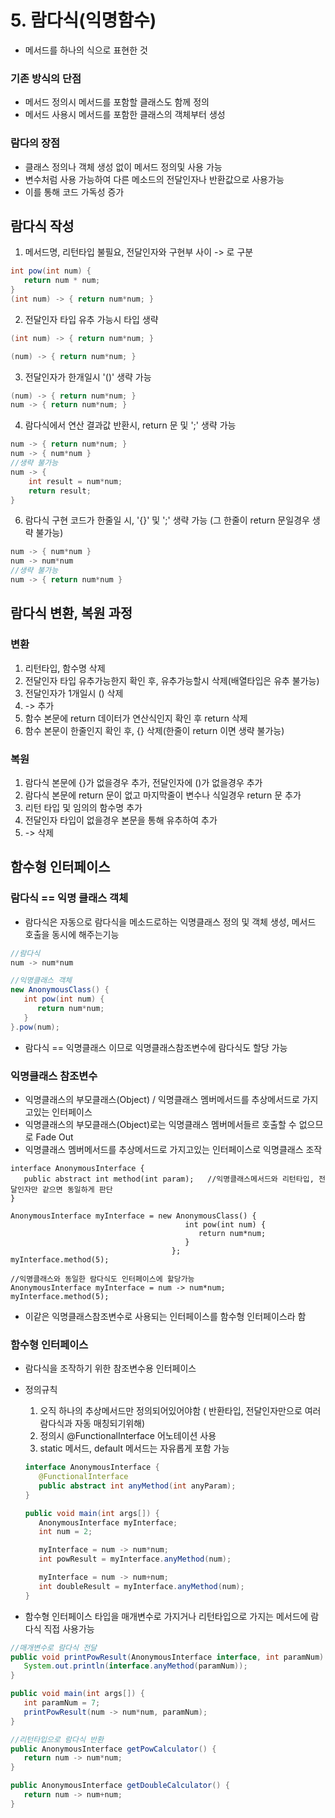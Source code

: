 # 5. 람다식(익명함수)
* 메서드를 하나의 식으로 표현한 것
### 기존 방식의 단점
* 메서드 정의시 메서드를 포함할 클래스도 함께 정의
* 메서드 사용시 메서드를 포함한 클래스의 객체부터 생성
### 람다의 장점
* 클래스 정의나 객체 생성 없이 메서드 정의및 사용 가능
* 변수처럼 사용 가능하여 다른 메소드의 전달인자나 반환값으로 사용가능
* 이를 통해 코드 가독성 증가

## 람다식 작성
1. 메서드명, 리턴타입 불필요, 전달인자와 구현부 사이 -> 로 구분
```java
int pow(int num) {
   return num * num;
}
(int num) -> { return num*num; }
```
2. 전달인자 타입 유추 가능시 타입 생략
```java
(int num) -> { return num*num; }

(num) -> { return num*num; }
```
3. 전달인자가 한개일시 '()' 생략 가능
```java
(num) -> { return num*num; }
num -> { return num*num; }
```
4. 람다식에서 연산 결과값 반환시, return 문 및 ';' 생략 가능
```java
num -> { return num*num; }
num -> { num*num }
//생략 불가능
num -> { 
	int result = num*num;
	return result;
}
```
6. 람다식 구현 코드가 한줄일 시, '{}' 및 ';' 생략 가능 (그 한줄이 return 문일경우 생략 불가능)
```java
num -> { num*num }
num -> num*num
//생략 불가능
num -> { return num*num }
```

## 람다식 변환, 복원 과정
### 변환
1. 리턴타입, 함수명 삭제
2. 전달인자 타입 유추가능한지 확인 후, 유추가능할시 삭제(배열타입은 유추 불가능)
3. 전달인자가 1개일시 () 삭제
4. -> 추가
5. 함수 본문에 return 데이터가 연산식인지 확인 후 return 삭제
6. 함수 본문이 한줄인지 확인 후, {} 삭제(한줄이 return 이면 생략 불가능)

### 복원
1. 람다식 본문에 {}가 없을경우 추가, 전달인자에 ()가 없을경우 추가
2. 람다식 본문에 return 문이 없고 마지막줄이 변수나 식일경우 return 문 추가
3. 리턴 타입 및 임의의 함수명 추가
4. 전달인자 타입이 없을경우 본문을 통해 유추하여 추가
5. -> 삭제

## 함수형 인터페이스
### 람다식 == 익명 클래스 객체
* 람다식은 자동으로 람다식을 메소드로하는 익명클래스 정의 및 객체 생성, 메서드 호출을 동시에 해주는기능
```java
//람다식
num -> num*num

//익명클래스 객체
new AnonymousClass() {
   int pow(int num) {
      return num*num;
   }
}.pow(num);
```
* 람다식 == 익명클래스 이므로 익명클래스참조변수에 람다식도 할당 가능

### 익명클래스 참조변수
* 익명클래스의 부모클래스(Object) / 익명클래스 멤버메서드를 추상메서드로 가지고있는 인터페이스
* 익명클래스의 부모클래스(Object)로는 익명클래스 멤버메서들르 호출할 수 없으므로 Fade Out
* 익명클래스 멤버메서드를 추상메서드로 가지고있는 인터페이스로 익명클래스 조작
```
interface AnonymousInterface {
   public abstract int method(int param);	//익명클래스메서드와 리턴타입, 전달인자만 같으면 동일하게 판단
}

AnonymousInterface myInterface = new AnonymousClass() {
									   int pow(int num) {
									      return num*num;
									   }
									};
myInterface.method(5);

//익명클래스와 동일한 람다식도 인터페이스에 할당가능
AnonymousInterface myInterface = num -> num*num;
myInterface.method(5);
```
* 이같은 익명클래스참조변수로 사용되는 인터페이스를 함수형 인터페이스라 함

### 함수형 인터페이스
* 람다식을 조작하기 위한 참조변수용 인터페이스
* 정의규칙
   1. 오직 하나의 추상메서드만 정의되어있어야함 ( 반환타입, 전달인자만으로 여러람다식과 자동 매칭되기위해)
   2. 정의시 @FunctionalInterface 어노테이션 사용
   3. static 메서드, default 메서드는 자유롭게 포함 가능
   ```java
   interface AnonymousInterface {
      @FunctionalInterface
      public abstract int anyMethod(int anyParam);	
   }

   public void main(int args[]) {
      AnonymousInterface myInterface;
      int num = 2;
   
      myInterface = num -> num*num;
      int powResult = myInterface.anyMethod(num);

      myInterface = num -> num+num;
      int doubleResult = myInterface.anyMethod(num);
   }
   ```

* 함수형 인터페이스 타입을 매개변수로 가지거나 리턴타입으로 가지는 메서드에 람다식 직접 사용가능
```java
//매개변수로 람다식 전달
public void printPowResult(AnonymousInterface interface, int paramNum) {
   System.out.println(interface.anyMethod(paramNum));
}

public void main(int args[]) {
   int paramNum = 7;
   printPowResult(num -> num*num, paramNum);
}

//리턴타입으로 람다식 반환
public AnonymousInterface getPowCalculator() {
   return num -> num*num;
}

public AnonymousInterface getDoubleCalculator() {
   return num -> num+num;
}
```
<!--stackedit_data:
eyJoaXN0b3J5IjpbLTE4ODI1OTAzNTUsMTA1NTM4ODAwNiwtMT
MyNDk0NDc5NSwyODA4MzI4NDgsLTE5OTc3ODExNjZdfQ==
-->